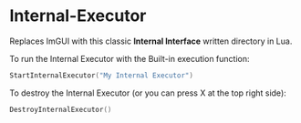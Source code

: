 # Internal-Executor

Replaces ImGUI with this classic **Internal Interface** written directory in Lua.

To run the Internal Executor with the Built-in execution function:
```lua
StartInternalExecutor("My Internal Executor")
```

To destroy the Internal Executor (or you can press X at the top right side):
```lua
DestroyInternalExecutor()
```
